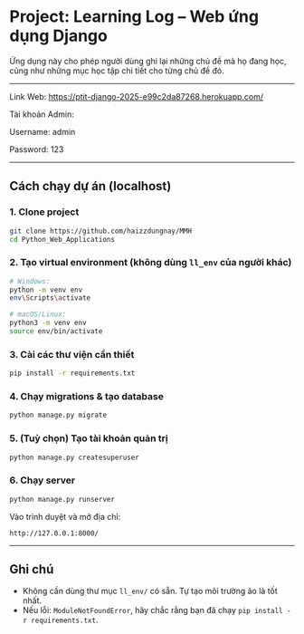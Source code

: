 
# Project: Learning Log – Web ứng dụng Django

Ứng dụng này cho phép người dùng ghi lại những chủ đề mà họ đang học, cũng như những mục học tập chi tiết cho từng chủ đề đó.

---
Link Web: https://ptit-django-2025-e99c2da87268.herokuapp.com/

Tài khoản Admin:

Username: admin

Password: 123

---

## Cách chạy dự án (localhost)

### 1. Clone project

```bash
git clone https://github.com/haizzdungnay/MMH
cd Python_Web_Applications
```

### 2. Tạo virtual environment (không dùng `ll_env` của người khác)

```bash
# Windows:
python -m venv env
env\Scripts\activate

# macOS/Linux:
python3 -m venv env
source env/bin/activate
```

### 3. Cài các thư viện cần thiết

```bash
pip install -r requirements.txt
```

### 4. Chạy migrations & tạo database

```bash
python manage.py migrate
```

### 5. (Tuỳ chọn) Tạo tài khoản quản trị

```bash
python manage.py createsuperuser
```

### 6. Chạy server

```bash
python manage.py runserver
```

Vào trình duyệt và mở địa chỉ:
```
http://127.0.0.1:8000/
```

---

## Ghi chú

- Không cần dùng thư mục `ll_env/` có sẵn. Tự tạo môi trường ảo là tốt nhất.
- Nếu lỗi: `ModuleNotFoundError`, hãy chắc rằng bạn đã chạy `pip install -r requirements.txt`.
